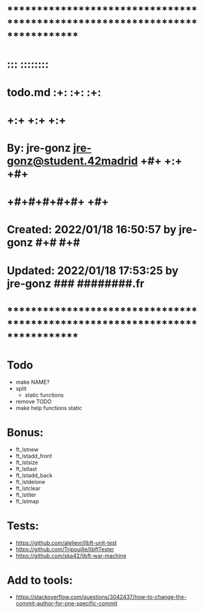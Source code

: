 # **************************************************************************** #
#                                                                              #
#                                                         :::      ::::::::    #
#    todo.md                                            :+:      :+:    :+:    #
#                                                     +:+ +:+         +:+      #
#    By: jre-gonz <jre-gonz@student.42madrid>       +#+  +:+       +#+         #
#                                                 +#+#+#+#+#+   +#+            #
#    Created: 2022/01/18 16:50:57 by jre-gonz          #+#    #+#              #
#    Updated: 2022/01/18 17:53:25 by jre-gonz         ###   ########.fr        #
#                                                                              #
# **************************************************************************** #


# Todo
- make NAME?
- split
	- static functions
- remove TODO
- make help functions static

# Bonus:
- ft_lstnew
- ft_lstadd_front
- ft_lstsize
- ft_lstlast
- ft_lstadd_back
- ft_lstdelone
- ft_lstclear
- ft_lstiter
- ft_lstmap

# Tests:
- https://github.com/alelievr/libft-unit-test
- https://github.com/Tripouille/libftTester
- https://github.com/ska42/libft-war-machine


# Add to tools:
- https://stackoverflow.com/questions/3042437/how-to-change-the-commit-author-for-one-specific-commit